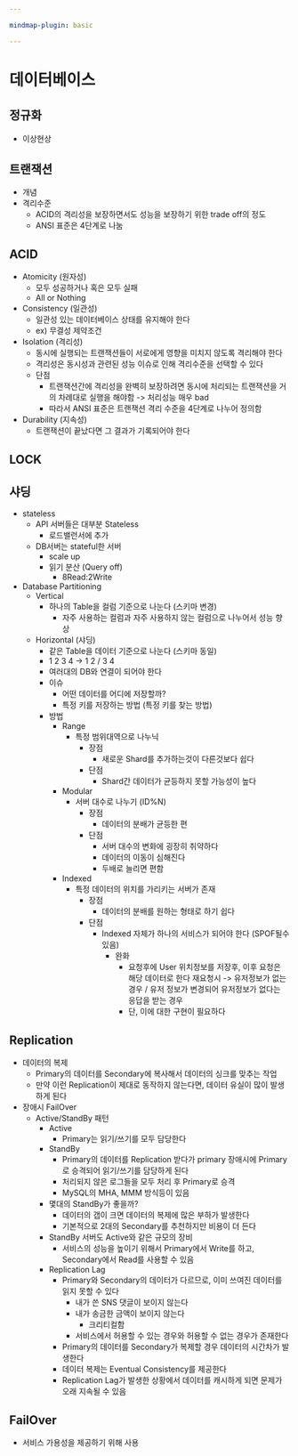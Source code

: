 ```yaml
---

mindmap-plugin: basic

---
```


# 데이터베이스

## 정규화
- 이상현상

## 트랜잭션
- 개념
- 격리수준
   - ACID의 격리성을 보장하면서도 성능을 보장하기 위한 trade off의 정도
   - ANSI 표준은 4단계로 나눔

## ACID
- Atomicity (원자성)
   - 모두 성공하거나 혹은 모두 실패
   - All or Nothing
- Consistency (일관성)
   - 일관성 있는 데이터베이스 상태를 유지해야 한다
   - ex) 무결성 제약조건
- Isolation (격리성)
   - 동시에 실행되는 트랜잭션들이 서로에게 영향을 미치지 않도록 격리해야 한다
   - 격리성은 동시성과 관련된 성능 이슈로 인해 격리수준을 선택할 수 있다
   - 단점
      - 트랜잭션간에 격리성을 완벽히 보장하려면 동시에 처리되는 트랜잭션을 거의 차례대로 실행을 해야함
         -> 처리성능 매우 bad
      - 따라서 ANSI 표준은 트랜잭션 격리 수준을 4단계로 나누어 정의함
- Durability (지속성)
   - 트랜잭션이 끝났다면 그 결과가 기록되어야 한다

## LOCK

## 샤딩
- stateless
   - API 서버들은 대부분 Stateless
      - 로드밸런서에 추가
   - DB서버는 stateful한 서버
      - scale up
      - 읽기 분산 (Query off)
         - 8Read:2Write
- Database Partitioning
   - Vertical
      - 하나의 Table을 컬럼 기준으로 나눈다 (스키마 변경)
         - 자주 사용하는 컬럼과 자주 사용하지 않는 컬럼으로 나누어서 성능 향상
   - Horizontal (샤딩)
      - 같은 Table을 데이터 기준으로 나눈다 (스키마 동일)
      - 1 2 3 4 -> 1 2 / 3 4
      - 여러대의 DB와 연결이 되어야 한다
      - 이슈
         - 어떤 데이터를 어디에 저장할까?
         - 특정 키를 저장하는 방법
            (특정 키를 찾는 방법)
      - 방법
         - Range
            - 특정 범위대역으로 나누닉
               - 장점
                  - 새로운 Shard를 추가하는것이 다른것보다 쉽다
               - 단점
                  - Shard간 데이터가 균등하지 못할 가능성이 높다
         - Modular
            - 서버 대수로 나누기 (ID%N)
               - 장점
                  - 데이터의 분배가 균등한 편
               - 단점
                  - 서버 대수의 변화에 굉장히 취약하다
                  - 데이터의 이동이 심해진다
                  - 두배로 늘리면 편함
         - Indexed
            - 특정 데이터의 위치를 가리키는 서버가 존재
               - 장점
                  - 데이터의 분배를 원하는 형태로 하기 쉽다
               - 단점
                  - Indexed 자체가 하나의 서비스가 되어야 한다 (SPOF될수있음)
                     - 완화
                        - 요청후에 User 위치정보를 저장후, 이후 요청은 해당 데이터로 한다
                           재요청시 -> 유저정보가 없는경우 / 유저 정보가 변경되어 유저정보가 없다는 응답을 받는 경우
                        - 단, 이에 대한 구현이 필요하다

## Replication
- 데이터의 복제
   - Primary의 데이터를 Secondary에 복사해서 데이터의 싱크를 맞추는 작업
   - 만약 이런 Replication이 제대로 동작하지 않는다면, 데이터 유실이 많이 발생하게 된다
- 장애시 FailOver
   - Active/StandBy 패턴
      - Active
         - Primary는 읽기/쓰기를 모두 담당한다
      - StandBy
         - Primary의 데이터를 Replication 받다가
            primary 장애시에 Primary로 승격되어 읽기/쓰기를 담당하게 된다
         - 처리되지 않은 로그들을 모두 처리 후 Primary로 승격
         - MySQL의 MHA, MMM 방식등이 있음
      - 몇대의 StandBy가 좋을까?
         - 데이터의 갭이 크면 데이터의 복제에 많은 부하가 발생한다
         - 기본적으로 2대의 Secondary를 추천하지만 비용이 더 든다
      - StandBy 서버도 Active와 같은 규모의 장비
         - 서비스의 성능을 높이기 위해서 Primary에서 Write를 하고, Secondary에서 Read를 사용할 수 있음
      - Replication Lag
         - Primary와 Secondary의 데이터가 다르므로, 이미 쓰여진 데이터를 읽지 못할 수 있다
            - 내가 쓴 SNS 댓글이 보이지 않는다
            - 내가 송금한 금액이 보이지 않는다
               - 크리티컬함
            - 서비스에서 허용할 수 있는 경우와 허용할 수 없는 경우가 존재한다
         - Primary의 데이터를 Secondary가 복제할 경우 데이터의 시간차가 발생한다
         - 데이터 복제는 Eventual Consistency를 제공한다
         - Replication Lag가 발생한 상황에서 데이터를 캐시하게 되면 문제가 오래 지속될 수 있음

## FailOver
- 서비스 가용성을 제공하기 위해 사용